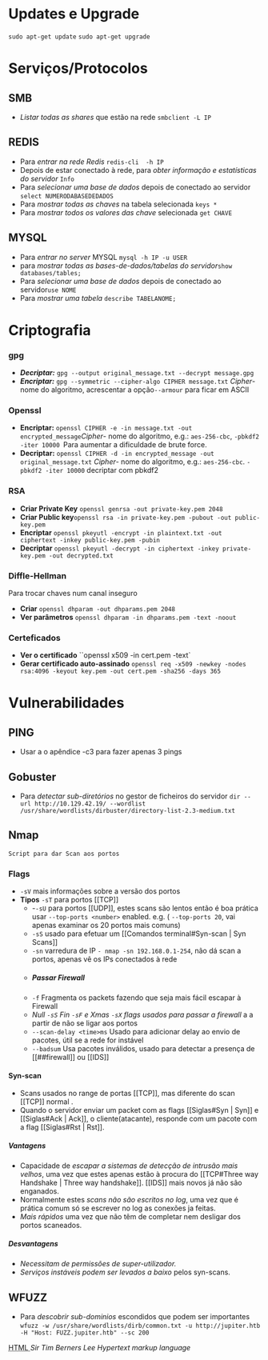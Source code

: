 # Updates e Upgrade
 `sudo apt-get update`
 `sudo apt-get upgrade`

# Serviços/Protocolos

## SMB
- *Listar todas as shares* que estão na rede `smbclient -L IP`

## REDIS
- Para *entrar na rede Redis*  `redis-cli  -h IP`
- Depois de estar conectado à rede,  para *obter informação e estatísticas do servidor* `Info`
- Para *selecionar uma base de dados* depois de conectado ao servidor `select NUMERODABASEDEDADOS`
- Para *mostrar todas as chaves* na tabela selecionada `keys *`
- Para *mostrar todos os valores das chave* selecionada `get CHAVE`

## MYSQL
- Para *entrar no server* MYSQL `mysql -h IP -u USER`
 - para *mostrar todas as bases-de-dados/tabelas do servidor*`show databases/tables;`
 - Para *selecionar uma base de dados* depois de conectado ao servidor`use NOME`
 - Para *mostrar uma tabela* `describe TABELANOME;`
# Criptografia

### gpg
- ***Decriptar:*** `gpg --output original_message.txt --decrypt message.gpg`
- ***Encriptar:***  `gpg --symmetric --cipher-algo CIPHER message.txt` *Cipher*- nome do algoritmo,  acrescentar a opção``--armour`` para ficar em ASCII
### Openssl
- **Encriptar:** `openssl CIPHER -e -in message.txt -out encrypted_message`*Cipher*- nome do algoritmo, e.g.: `aes-256-cbc`, `-pbkdf2 -iter 10000 `Para aumentar a dificuldade de brute force.
- **Decriptar:** `openssl CIPHER -d -in encrypted_message -out original_message.txt` *Cipher*- nome do algoritmo, e.g.: `aes-256-cbc`.  `-pbkdf2 -iter 10000` decriptar com pbkdf2

### RSA
- **Criar Private  Key**  `openssl genrsa -out private-key.pem 2048`
- **Criar Public key**`openssl rsa -in private-key.pem -pubout -out public-key.pem`
- **Encriptar**  `openssl pkeyutl -encrypt -in plaintext.txt -out ciphertext -inkey public-key.pem -pubin`
- **Decriptar** `openssl pkeyutl -decrypt -in ciphertext -inkey private-key.pem -out decrypted.txt`

### Diffle-Hellman
Para trocar chaves num canal inseguro
- **Criar**  `openssl dhparam -out dhparams.pem 2048`
- **Ver parâmetros**  `openssl dhparam -in dhparams.pem -text -noout`

### Certeficados
- **Ver o certificado** ``openssl x509 -in cert.pem -text`
- **Gerar certificado auto-assinado**  `openssl req -x509 -newkey -nodes rsa:4096 -keyout key.pem -out cert.pem -sha256 -days 365` 


# Vulnerabilidades
## PING
- Usar a o apêndice -c3 para fazer apenas 3 pings
## Gobuster
- Para *detectar sub-diretórios* no gestor de ficheiros do servidor `dir --url http://10.129.42.19/ --wordlist /usr/share/wordlists/dirbuster/directory-list-2.3-medium.txt`
## Nmap
`Script para dar Scan aos portos `

### Flags
-  `-sV` mais informações sobre a versão dos portos 
- **Tipos** `-sT` para portos [[TCP]] 
	- -`-sU` para portos [[UDP]], estes scans são lentos então é boa prática usar `--top-ports <number>`  enabled.  e.g. ( `--top-ports 20`,  vai apenas examinar  os 20 portos mais comuns)
	- `-sS` usado para efetuar um [[Comandos terminal#Syn-scan | Syn Scans]] 
	- `-sn` varredura de IP `- nmap -sn 192.168.0.1-254`, não dá scan a portos, apenas vê os IPs conectados à rede
	- ##### Passar Firewall
	- `-f` Fragmenta os packets fazendo que seja mais fácil escapar à Firewall
	- *Null `-sS` Fin `-sF` e Xmas `-sX` flags usados para passar a firewall* a a partir de não se ligar aos portos
	- `--scan-delay <time>ms` Usado para adicionar delay ao envio de pacotes, útil se a rede for instável
	- `--badsum` Usa pacotes inválidos, usado para detectar a presença de [[##firewall]] ou [[IDS]]
#### Syn-scan
- Scans usados no range de portas [[TCP]], mas diferente do scan [[TCP]] normal .
- Quando o servidor enviar um packet com  as flags [[Siglas#Syn | Syn]] e [[Siglas#Ack | Ack]], o cliente(atacante), responde com um  pacote com a flag [[Siglas#Rst | Rst]].

##### Vantagens
- Capacidade de  *escapar a sistemas de detecção de intrusão mais velhos*,  uma vez que estes apenas estão à procura do [[TCP#Three way Handshake | Three way handshake]]. [[IDS]] mais novos já não são enganados.
- Normalmente estes *scans não são escritos no log*, uma vez que é prática comum só se escrever no log as conexões ja feitas.
- *Mais rápidos*  uma vez que não têm de completar nem desligar dos portos scaneados.

##### Desvantagens
- *Necessitam de permissões de super-utilizador.*
- *Serviços instáveis podem ser levados a baixo* pelos  syn-scans.





## WFUZZ
- Para *descobrir sub-dominios* escondidos que podem ser importantes `wfuzz -w /usr/share/wordlists/dirb/common.txt -u http://jupiter.htb -H "Host: FUZZ.jupiter.htb" --sc 200`  

<abbr title="Hpertext Markup Language">  
HTML  
</abbr>  
<cite title="Inventor of HTML">Sir Tim Berners Lee</cite>  
<dfn title="The popular language of the World Wide Web. Commonly abbreviated to HTML">Hypertext markup language</dfn>  
